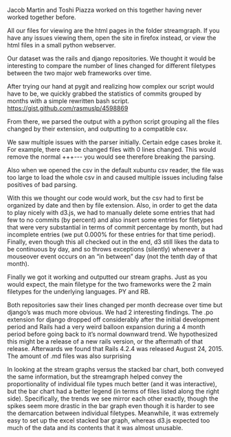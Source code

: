 
Jacob Martin and Toshi Piazza worked on this together having never worked together before.

All our files for viewing are the html pages in the folder streamgraph. If you have any issues viewing them, open the site in firefox instead, or view the html files in a small python webserver.

Our dataset was the rails and django repositories. We thought it would be interesting to compare the number of lines changed for different filetypes between the two major web frameworks over time.

After trying our hand at pygit and realizing how complex our script would have to be, we quickly grabbed the statistics of commits grouped by months with a simple rewritten bash script. 
https://gist.github.com/rasmuslp/4598869

From there, we parsed the output with a python script grouping all the files changed by their extension, and outputting to a compatible csv.

We saw multiple issues with the parser initially. Certain edge cases broke it. For example, there can be changed files with 0 lines changed. This would remove the normal +++--- you would see therefore breaking the parsing.

Also when we opened the csv in the default xubuntu csv reader, the file was too large to load the whole csv in and caused multiple issues including false positives of bad parsing. 

With this we thought our code would work, but the csv had to first be organized by date and then by file extension. Also, in order to get the data to play nicely with d3.js, we had to manually delete some entries that had few to no commits (by percent) and also insert some entries for filetypes that were very substantial in terms of commit percentage by month, but had incomplete entries (we put 0.000% for these entries for that time period). Finally, even though this all checked out in the end, d3 still likes the data to be continuous by day, and so throws exceptions (silently) whenever a mouseover event occurs on an “in between” day (not the tenth day of that month).

Finally we got it working and outputted our stream graphs. Just as you would expect, the main filetype for the two frameworks were the 2 main filetypes for the underlying languages. PY and RB.

Both repositories saw their lines changed per month decrease over time but django’s was much more obvious. We had 2 interesting findings. The .po extension for django dropped off considerably after the initial development period and Rails had a very weird balloon expansion during a 4 month period before going back to it’s normal downward trend. We hypothesized this might be a release of a new rails version, or the aftermath of that release. Afterwards we found that Rails 4.2.4 was released August 24, 2015. The amount of .md files was also surprising

In looking at the stream graphs versus the stacked bar chart, both conveyed the same information, but the streamgraph helped convey the proportionality of individual file types much better (and it was interactive), but the bar chart had a better legend (in terms of files listed along the right side).  Specifically, the trends we see mirror each other exactly, though the spikes seem more drastic in the bar graph even though it is harder to see the demarcation between individual filetypes. Meanwhile, it was extremely easy to set up the excel stacked bar graph, whereas d3.js expected too much of the data and its contents that it was almost unusable.

